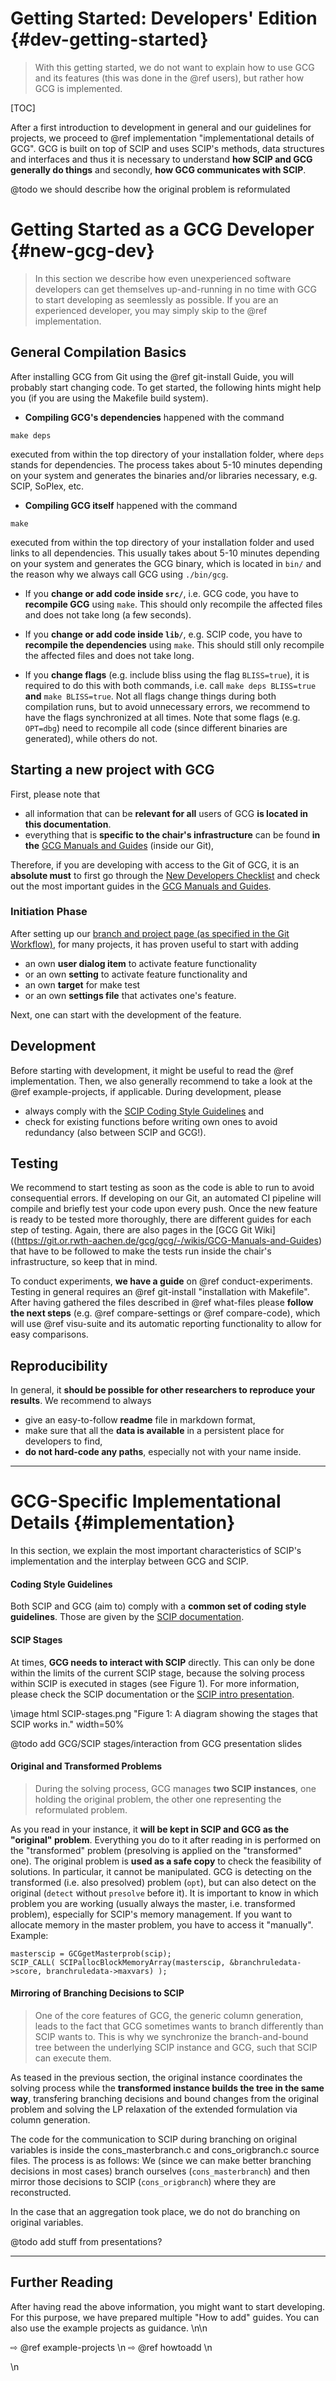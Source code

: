 # Getting Started: Developers' Edition {#dev-getting-started}
> With this getting started, we do not want to explain how to use GCG and its features (this was
> done in the @ref users), but rather how GCG is implemented.

[TOC]

After a first introduction to development in general and our guidelines for projects, we proceed
to @ref implementation "implementational details of GCG".
GCG is built on top of SCIP and uses SCIP's methods, data structures and interfaces and thus
it is necessary to understand **how SCIP and GCG generally do things**
and secondly, **how GCG communicates with SCIP**.

@todo we should describe how the original problem is reformulated

# Getting Started as a GCG Developer {#new-gcg-dev}
> In this section we describe how even unexperienced software developers can get themselves
> up-and-running in no time with GCG to start developing as seemlessly as possible.
> If you are an experienced developer, you may simply skip to the @ref implementation.

## General Compilation Basics
After installing GCG from Git using the @ref git-install Guide, you will probably start changing code.
To get started, the following hints might help you (if you are using the Makefile build system).

- **Compiling GCG's dependencies** happened with the command
```
make deps
```
executed from within the top directory of your installation folder, where `deps` stands for dependencies.
The process takes about 5-10 minutes depending on your system and generates the binaries and/or libraries
necessary, e.g. SCIP, SoPlex, etc.

- **Compiling GCG itself** happened with the command
```
make
```
executed from within the top directory of your installation folder and used links to all dependencies.
This usually takes about 5-10 minutes depending on your system and generates the GCG binary,
which is located in `bin/` and the reason why we always call GCG using `./bin/gcg`.

- If you **change or add code inside `src/`**, i.e. GCG code, you have to **recompile GCG** using `make`.
This should only recompile the affected files and does not take long (a few seconds).

- If you **change or add code inside `lib/`**, e.g. SCIP code, you have to **recompile the dependencies**
using `make`. This should still only recompile the affected files and does not take long.

- If you **change flags** (e.g. include bliss using the flag `BLISS=true`), it is required to do
this with both commands, i.e. call `make deps BLISS=true` **and** `make BLISS=true`. Not all flags
change things during both compilation runs, but to avoid unnecessary errors, we recommend to have
the flags synchronized at all times. Note that some flags (e.g. `OPT=dbg`) need to recompile all
code (since different binaries are generated), while others do not.

## Starting a new project with GCG
First, please note that
* all information that can be **relevant for all** users of GCG **is located in this documentation**.   
* everything that is **specific to the chair's infrastructure** can be found **in the**
[GCG Manuals and Guides](https://git.or.rwth-aachen.de/gcg/gcg/-/wikis/GCG-Manuals-and-Guides) (inside our Git),

Therefore, if you are developing with access to the Git of GCG, it is an **absolute must** to first go
through the [New Developers Checklist](https://git.or.rwth-aachen.de/gcg/gcg/-/wikis/GCG-Wiki/GCG-Developers-Checklists#new-developers-checklist)
and check out the most important guides in the [GCG Manuals and Guides](https://git.or.rwth-aachen.de/gcg/gcg/-/wikis/GCG-Manuals-and-Guides).

### Initiation Phase
After setting up our [branch and project page (as specified in the Git Workflow)](https://git.or.rwth-aachen.de/gcg/gcg/-/wikis/GCG-Manuals-and-Guides/Git-Instructions-and-Guidelines), for many projects, it has proven useful to start with adding
- an own **user dialog item** to activate feature functionality
- or an own **setting** to activate feature functionality and
- an own **target** for make test
- or an own **settings file** that activates one's feature.

Next, one can start with the development of the feature.

## Development
Before starting with development, it might be useful to read the @ref implementation.
Then, we also generally recommend to take a look at the @ref example-projects, if applicable.
During development, please
- always comply with the [SCIP Coding Style Guidelines](https://www.scipopt.org/doc/html/CODE.php) and
- check for existing functions before writing own ones to avoid redundancy (also between SCIP and GCG!).

## Testing
We recommend to start testing as soon as the code is able to run to avoid consequential errors.
If developing on our Git, an automated CI pipeline will compile and briefly test your code
upon every push.
Once the new feature is ready to be tested more thoroughly, there are different guides for each step of testing.
Again, there are also pages in the [GCG Git Wiki]((https://git.or.rwth-aachen.de/gcg/gcg/-/wikis/GCG-Manuals-and-Guides)
that have to be followed to make the tests run inside the chair's infrastructure, so keep that in mind.

To conduct experiments, **we have a guide** on @ref conduct-experiments. Testing in general requires
an @ref git-install "installation with Makefile". After having gathered the files described in
@ref what-files please **follow the next steps** (e.g. @ref compare-settings or @ref compare-code),
which will use @ref visu-suite and its automatic reporting functionality to allow for easy
comparisons.

## Reproducibility
In general, it **should be possible for other researchers to reproduce your results**.
We recommend to always
- give an easy-to-follow **readme** file in markdown format,
- make sure that all the **data is available** in a persistent place for developers to find,
- **do not hard-code any paths**, especially not with your name inside.


<hr>

# GCG-Specific Implementational Details {#implementation}
In this section, we explain the most important characteristics of SCIP's implementation
and the interplay between GCG and SCIP.

#### Coding Style Guidelines
Both SCIP and GCG (aim to) comply with a **common set of coding style guidelines**.
Those are given by the [SCIP documentation](https://www.scipopt.org/doc/html/CODE.php).

#### SCIP Stages
At times, **GCG needs to interact with SCIP** directly. This can only be done within the
limits of the current SCIP stage, because the solving process within SCIP is executed in
stages (see Figure 1). For more information, please check the SCIP documentation or the
[SCIP intro presentation](https://www.scipopt.org/workshop2018/SCIP-Intro.pdf).

\image html SCIP-stages.png "Figure 1: A diagram showing the stages that SCIP works in." width=50%

@todo add GCG/SCIP stages/interaction from GCG presentation slides

#### Original and Transformed Problems
> During the solving process, GCG manages **two SCIP instances**, one holding
> the original problem, the other one representing the reformulated problem.

As you read in your instance, it **will be kept in SCIP and GCG as the "original" problem**.
Everything you do to it after reading in is performed on the "transformed" problem
(presolving is applied on the "transformed" one).
The original problem is **used as a safe copy** to check the feasibility of solutions. In particular,
it cannot be manipulated.
GCG is detecting on the transformed (i.e. also presolved) problem (`opt`), but can also detect on the original
(`detect` without `presolve` before it).
It is important to know in which problem you are working (usually always the master, i.e. transformed problem),
especially for SCIP's memory management. If you want to allocate memory in the master problem,
you have to access it "manually". Example:
```
masterscip = GCGgetMasterprob(scip);
SCIP_CALL( SCIPallocBlockMemoryArray(masterscip, &branchruledata->score, branchruledata->maxvars) );
```

#### Mirroring of Branching Decisions to SCIP
> One of the core features of GCG, the generic column generation, leads to the
> fact that GCG sometimes wants to branch differently than SCIP wants to.
> This is why we synchronize the branch-and-bound tree between the underlying
> SCIP instance and GCG, such that SCIP can execute them.

As teased in the previous section, the original instance coordinates the solving process
while the **transformed instance builds the tree in the same way**, transfering branching
decisions and bound changes from the original problem and solving the LP relaxation of the
extended formulation via column generation.

The code for the communication to SCIP during branching on original variables is inside the
cons_masterbranch.c and cons_origbranch.c source files. The process is as follows:
We (since we can make better branching decisions in most cases) branch ourselves
(`cons_masterbranch`) and then mirror those decisions to SCIP (`cons_origbranch`)
where they are reconstructed.

In the case that an aggregation took place, we do not do branching on original variables.

@todo add stuff from presentations?


<hr>

## Further Reading
After having read the above information, you might want to start developing. For this purpose,
we have prepared multiple "How to add" guides. You can also use the example projects as
guidance. \n\n

 ⇨ @ref example-projects \n
 ⇨ @ref howtoadd \n

\n
